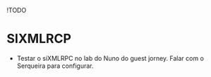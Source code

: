 !TODO

# SIXMLRCP
- Testar o siXMLRPC no lab do Nuno do guest jorney. Falar com o Serqueira para configurar.